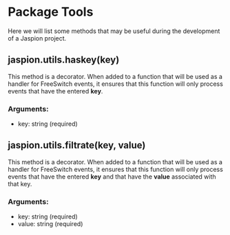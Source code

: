 # Package Tools

Here we will list some methods that may be useful during the development of a Jaspion project.

## jaspion.utils.haskey(key)

This method is a decorator.
When added to a function that will be used as a handler for FreeSwitch events, it ensures that this function will only process events that have the entered **key**.

### Arguments:
- key: string (required)

## jaspion.utils.filtrate(key, value)

This method is a decorator.
When added to a function that will be used as a handler for FreeSwitch events, it ensures that this function will only process events that have the entered **key** and that have the **value** associated with that key.

### Arguments:
- key: string (required)
- value: string (required)

